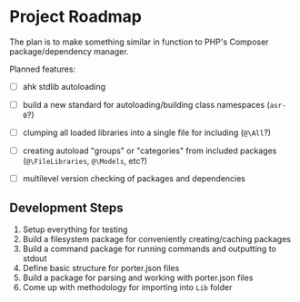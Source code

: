 # Project Roadmap

The plan is to make something similar in function to PHP's Composer package/dependency manager.

Planned features:
- [  ] ahk stdlib autoloading
- [  ] build a new standard for autoloading/building class namespaces (`asr-0`?)
- [  ] clumping all loaded libraries into a single file for including (`@\All`?)
- [  ] creating autoload "groups" or "categories" from included packages (`@\FileLibraries`, `@\Models`, etc?)
- [  ] multilevel version checking of packages and dependencies


## Development Steps

1. Setup everything for testing
2. Build a filesystem package for conveniently creating/caching packages
3. Build a command package for running commands and outputting to stdout
4. Define basic structure for porter.json files
5. Build a package for parsing and working with porter.json files
6. Come up with methodology for importing into `Lib` folder